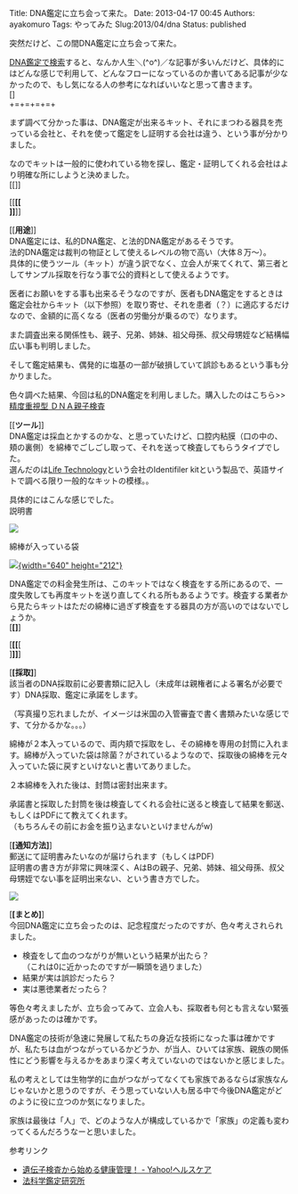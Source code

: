 Title: DNA鑑定に立ち会って来た。
Date: 2013-04-17 00:45
Authors: ayakomuro
Tags:  やってみた
Slug:2013/04/dna
Status: published

突然だけど、この間DNA鑑定に立ち会って来た。


[DNA鑑定で検索](https://www.google.com/search?q=DNA%E9%91%91%E5%AE%9A)すると、なんか人生＼(\^o\^)／な記事が多いんだけど、具体的にはどんな感じで利用して、どんなフローになっているのか書いてある記事が少なかったので、もし気になる人の参考になればいいなと思って書きます。  
[]  
+=+=+=+=+

まず調べて分かった事は、DNA鑑定が出来るキット、それにまつわる器具を売っている会社と、それを使って鑑定をし証明する会社は違う、という事が分かりました。

なのでキットは一般的に使われている物を探し、鑑定・証明してくれる会社はより明確な所にしようと決めました。  
[[]]



[[**[[**  
**]]**]]



[[**用途**]]  
DNA鑑定には、私的DNA鑑定、と法的DNA鑑定があるそうです。  
法的DNA鑑定は裁判の物証として使えるレベルの物で高い（大体８万〜）。  
具体的に使うツール（キット）が違う訳でなく、立会人が来てくれて、第三者としてサンプル採取を行なう事で公的資料として使えるようです。

医者にお願いをする事も出来るそうなのですが、医者もDNA鑑定をするときは鑑定会社からキット（以下参照）を取り寄せ、それを患者（？）に適応するだけなので、金額的に高くなる（医者の労働分が乗るので）なります。

また調査出来る関係性も、親子、兄弟、姉妹、祖父母孫、叔父母甥姪など結構幅広い事も判明しました。

そして鑑定結果も、偶発的に塩基の一部が破損していて誤診もあるという事も分かりました。

色々調べた結果、今回は私的DNA鑑定を利用しました。購入したのはこちら\>\>
[精度重視型
ＤＮＡ親子検査](http://www.e-kantei.org/kakuyasuDNA/index.html)

[[**ツール**]]  
DNA鑑定は採血とかするのかな、と思っていたけど、口腔内粘膜（口の中の、頬の裏側）を綿棒でごしごし取って、それを送って検査してもらうタイプでした。  
選んだのは[Life
Technology](http://www.appliedbiosystems.jp/website/jp/home/index.jsp)という会社のIdentifiler
kitという製品で、英語サイトで調べる限り一般的なキットの模様。。

具体的にはこんな感じでした。  
説明書

[![](http://2.bp.blogspot.com/-x4zvcs4VC-Y/UWVFcnKtTaI/AAAAAAAAXJA/KpxuVSR6AOc/s1600/howto.jpg)](http://2.bp.blogspot.com/-x4zvcs4VC-Y/UWVFcnKtTaI/AAAAAAAAXJA/KpxuVSR6AOc/s1600/howto.jpg)

綿棒が入っている袋

[![](http://1.bp.blogspot.com/-g-Q68FU6UNQ/UWVEEIbY_JI/AAAAAAAAXI0/U1wdTjxVm-g/s640/kit.jpg){width="640"
height="212"}](http://1.bp.blogspot.com/-g-Q68FU6UNQ/UWVEEIbY_JI/AAAAAAAAXI0/U1wdTjxVm-g/s1600/kit.jpg)

DNA鑑定での料金発生所は、このキットではなく検査をする所にあるので、一度失敗しても再度キットを送り直してくれる所もあるようです。検査する業者から見たらキットはただの綿棒に過ぎず検査をする器具の方が高いのではないでしょうか。  
[**[]**]



[**[[**[  
]**]]**]



[**[採取]**]  
該当者のDNA採取前に必要書類に記入し（未成年は親権者による署名が必要です）DNA採取、鑑定に承諾をします。



（写真撮り忘れましたが、イメージは米国の入管審査で書く書類みたいな感じです、て分かるかな。。。）



綿棒が２本入っているので、両内頬で採取をし、その綿棒を専用の封筒に入れます。綿棒が入っていた袋は除菌？がされているようなので、採取後の綿棒を元々入っていた袋に戻すといけないと書いてありました。

２本綿棒を入れた後は、封筒は密封出来ます。

承諾書と採取した封筒を後は検査してくれる会社に送ると検査して結果を郵送、もしくはPDFにて教えてくれます。  
（もちろんその前にお金を振り込まないといけませんがw)

[**[通知方法]**]  
郵送にて証明書みたいなのが届けられます（もしくはPDF)  
証明書の書き方が非常に興味深く、AはBの親子、兄弟、姉妹、祖父母孫、叔父母甥姪でない事を証明出来ない、という書き方でした。

[![](http://2.bp.blogspot.com/-cqzxNEK5IU8/UWVJnSzwISI/AAAAAAAAXJU/B3zgg7aXGE8/s1600/cerfiticate.jpg)](http://2.bp.blogspot.com/-cqzxNEK5IU8/UWVJnSzwISI/AAAAAAAAXJU/B3zgg7aXGE8/s1600/cerfiticate.jpg)

[**[まとめ]**]  
今回DNA鑑定に立ち会ったのは、記念程度だったのですが、色々考えされられました。

-   検査をして血のつながりが無いという結果が出たら？  
   （これは0に近かったのですが一瞬頭を過りました）
-   結果が実は誤診だったら？
-   実は悪徳業者だったら？

等色々考えましたが、立ち会ってみて、立会人も、採取者も何とも言えない緊張感があったのは確かです。

DNA鑑定の技術が急速に発展して私たちの身近な技術になった事は確かですが、私たちは血がつながっているかどうか、が当人、ひいては家族、親族の関係性にどう影響を与えるかをあまり深く考えていないのではないかと感じました。

私の考えとしては生物学的に血がつながってなくても家族であるならば家族なんじゃないかと思うのですが、そう思っていない人も居る中で今後DNA鑑定がどのように役に立つのか気になりました。

家族は最後は「人」で、どのような人が構成しているかで「家族」の定義も変わってくるんだろうなーと思いました。

参考リンク

-   [遺伝子検査から始める健康管理！ -
    Yahoo!ヘルスケア](http://health.yahoo.co.jp/gene/)
-   [法科学鑑定研究所](http://www.e-kantei.org/)
